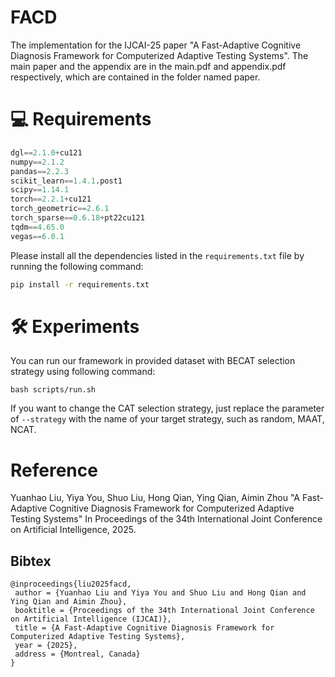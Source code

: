 # FACD

The implementation for the IJCAI-25 paper "A Fast-Adaptive Cognitive Diagnosis Framework for Computerized Adaptive Testing Systems". The main paper and the appendix are in the main.pdf and appendix.pdf respectively, which are contained in the folder named paper.

# 💻 Requirements	

```python
dgl==2.1.0+cu121
numpy==2.1.2
pandas==2.2.3
scikit_learn==1.4.1.post1
scipy==1.14.1
torch==2.2.1+cu121
torch_geometric==2.6.1
torch_sparse==0.6.18+pt22cu121
tqdm==4.65.0
vegas==6.0.1
```
Please install all the dependencies listed in the `requirements.txt` file by running the following command:

```bash
pip install -r requirements.txt
```

# 🛠️ Experiments

You can run our framework in provided dataset with BECAT selection strategy using following command:

```shell
bash scripts/run.sh
```

If you want to change the CAT selection strategy, just replace the parameter of `--strategy` with the name of your target strategy, such as random, MAAT, NCAT.

# Reference

Yuanhao Liu, Yiya You, Shuo Liu, Hong Qian, Ying Qian, Aimin Zhou "A Fast-Adaptive Cognitive Diagnosis Framework for Computerized Adaptive Testing Systems" In Proceedings of the 34th International Joint Conference on Artificial Intelligence, 2025.

## Bibtex
```
@inproceedings{liu2025facd,
 author = {Yuanhao Liu and Yiya You and Shuo Liu and Hong Qian and Ying Qian and Aimin Zhou},
 booktitle = {Proceedings of the 34th International Joint Conference on Artificial Intelligence (IJCAI)},
 title = {A Fast-Adaptive Cognitive Diagnosis Framework for Computerized Adaptive Testing Systems},
 year = {2025},
 address = {Montreal, Canada}
}
```

